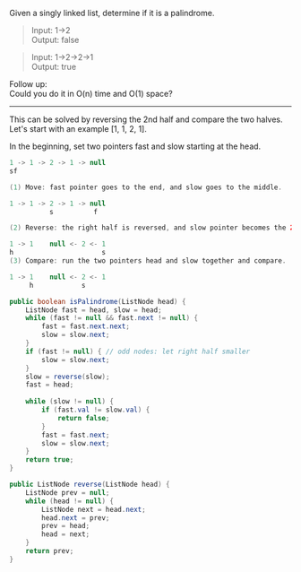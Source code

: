 Given a singly linked list, determine if it is a palindrome.  

> Input: 1->2  
> Output: false

> Input: 1->2->2->1  
> Output: true


Follow up:  
Could you do it in O(n) time and O(1) space?  

------------------------------------------

This can be solved by reversing the 2nd half and compare the two halves. Let's start with an example [1, 1, 2, 1].  

In the beginning, set two pointers fast and slow starting at the head.  
```java
1 -> 1 -> 2 -> 1 -> null 
sf

(1) Move: fast pointer goes to the end, and slow goes to the middle.

1 -> 1 -> 2 -> 1 -> null 
          s          f       

(2) Reverse: the right half is reversed, and slow pointer becomes the 2nd head.

1 -> 1    null <- 2 <- 1           
h                      s
(3) Compare: run the two pointers head and slow together and compare.

1 -> 1    null <- 2 <- 1             
     h            s
```

```java
public boolean isPalindrome(ListNode head) {
    ListNode fast = head, slow = head;
    while (fast != null && fast.next != null) {
        fast = fast.next.next;
        slow = slow.next;
    }
    if (fast != null) { // odd nodes: let right half smaller
        slow = slow.next;
    }
    slow = reverse(slow);
    fast = head;
    
    while (slow != null) {
        if (fast.val != slow.val) {
            return false;
        }
        fast = fast.next;
        slow = slow.next;
    }
    return true;
}

public ListNode reverse(ListNode head) {
    ListNode prev = null;
    while (head != null) {
        ListNode next = head.next;
        head.next = prev;
        prev = head;
        head = next;
    }
    return prev;
}
```
